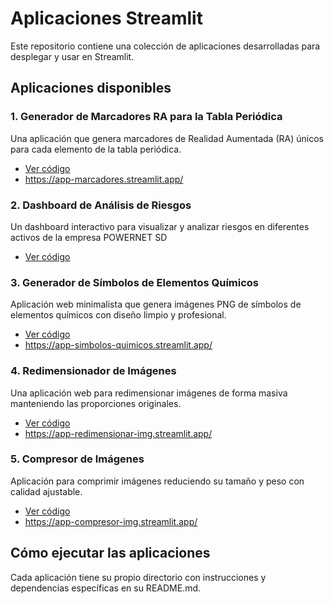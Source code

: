 # Aplicaciones Streamlit 

Este repositorio contiene una colección de aplicaciones desarrolladas para desplegar y usar en Streamlit.

## Aplicaciones disponibles

### 1. Generador de Marcadores RA para la Tabla Periódica
Una aplicación que genera marcadores de Realidad Aumentada (RA) únicos para cada elemento de la tabla periódica.
- [Ver código](marcadores-ra-tp/)
- https://app-marcadores.streamlit.app/

### 2. Dashboard de Análisis de Riesgos
Un dashboard interactivo para visualizar y analizar riesgos en diferentes activos de la empresa POWERNET SD
- [Ver código](grafico-salvaguardas/)

### 3. Generador de Símbolos de Elementos Químicos
Aplicación web minimalista que genera imágenes PNG de símbolos de elementos químicos con diseño limpio y profesional.
- [Ver código](./generador-simbolos-quimicos/)
- https://app-simbolos-quimicos.streamlit.app/

### 4. Redimensionador de Imágenes
Una aplicación web para redimensionar imágenes de forma masiva manteniendo las proporciones originales.
- [Ver código](./image-resizer/)
- https://app-redimensionar-img.streamlit.app/


### 5. Compresor de Imágenes
Aplicación para comprimir imágenes reduciendo su tamaño y peso con calidad ajustable.
- [Ver código](./image-compressor/)
- https://app-compresor-img.streamlit.app/


## Cómo ejecutar las aplicaciones

Cada aplicación tiene su propio directorio con instrucciones y dependencias específicas en su README.md.


